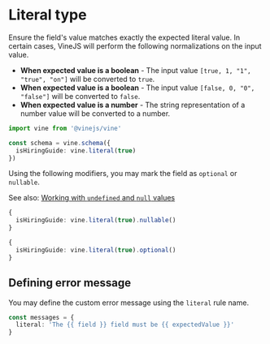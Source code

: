 # Literal type

Ensure the field's value matches exactly the expected literal value. In certain cases, VineJS will perform the following normalizations on the input value.

- **When expected value is a boolean** - The input value `[true, 1, "1", "true", "on"]` will be converted to `true`.
- **When expected value is a boolean** - The input value `[false, 0, "0", "false"]` will be converted to `false`.
- **When expected value is a number** - The string representation of a number value will be converted to a number.

```ts
import vine from '@vinejs/vine'

const schema = vine.schema({
  isHiringGuide: vine.literal(true)
})
```

Using the following modifiers, you may mark the field as `optional` or `nullable`.

See also: [Working with `undefined` and `null` values](../guides/schema_101.md#nullable-and-optional-modifiers)

```ts
{
  isHiringGuide: vine.literal(true).nullable()
}
```

```ts
{
  isHiringGuide: vine.literal(true).optional()
}
```

## Defining error message

You may define the custom error message using the `literal` rule name.

```ts
const messages = {
  literal: 'The {{ field }} field must be {{ expectedValue }}'
}
```
